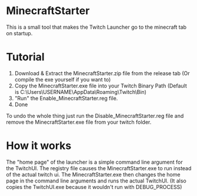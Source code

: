 # MinecraftStarter
This is a small tool that makes the Twitch Launcher go to the minecraft tab on startup.

# Tutorial
1. Download & Extract the MinecraftStarter.zip file from the release tab (Or compile the exe yourself if you want to)
2. Copy the MinecraftStarter.exe file into your Twitch Binary Path (Default is C:\Users\USERNAME\AppData\Roaming\Twitch\Bin)
3. "Run" the Enable_MinecraftStarter.reg file.
4. Done

To undo the whole thing just run the Disable_MinecraftStarter.reg file and remove the MinecraftStarter.exe file from your twitch folder.

# How it works
The "home page" of the launcher is a simple command line argument for the TwitchUI. The registry file causes the MinecraftStarter.exe to run instead of the actual twitch ui. 
The MinecraftStarter.exe then changes the home page in the command line arguments and runs the actual TwitchUI. (It also copies the TwitchUI.exe because it wouldn't run with DEBUG_PROCESS)
